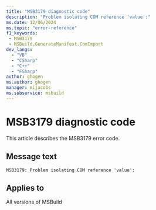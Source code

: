 ```yaml
---
title: "MSB3179 diagnostic code"
description: "Problem isolating COM reference 'value':"
ms.date: 12/06/2024
ms.topic: "error-reference"
f1_keywords:
 - MSB3179
 - MSBuild.GenerateManifest.ComImport
dev_langs:
  - "VB"
  - "CSharp"
  - "C++"
  - "FSharp"
author: ghogen
ms.author: ghogen
manager: mijacobs
ms.subservice: msbuild
---
```


# MSB3179 diagnostic code

<!-- :::ErrorDefinitionDescription::: -->
<!-- :::editable-content name="introDescription"::: -->
This article describes the MSB3179 error code.
<!-- :::editable-content-end::: -->

## Message text

`MSB3179: Problem isolating COM reference 'value':`

<!-- :::editable-content name="postOutputDescription"::: -->
<!--
{StrBegin="MSB3179: "}
-->
<!-- :::editable-content-end::: -->
<!-- :::ErrorDefinitionDescription-end::: -->

## Applies to

All versions of MSBuild
